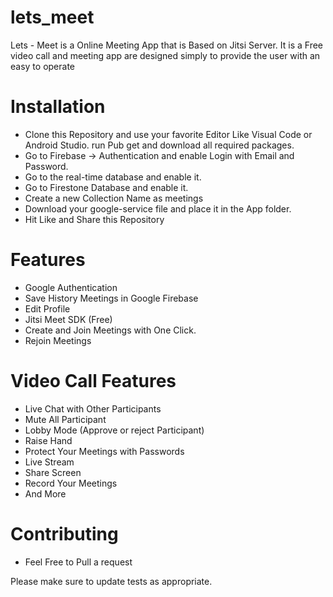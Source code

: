 # lets_meet
Lets - Meet is a Online Meeting App that is Based on Jitsi Server. It is a Free video call and meeting app are designed simply to provide the user with an easy to operate

# Installation
- Clone this Repository and use your favorite Editor Like Visual Code or Android Studio.
run Pub get and download all required packages.
- Go to Firebase -> Authentication and enable Login with Email and Password.
- Go to the real-time database and enable it.
- Go to Firestone Database and enable it.
- Create a new Collection Name as meetings
- Download your google-service file and place it in the App folder.
- Hit Like and Share this Repository

# Features
<!-- Splash Screen -->
- Google Authentication
- Save History Meetings in Google Firebase
- Edit Profile
- Jitsi Meet SDK (Free)
- Create and Join Meetings with One Click.
- Rejoin Meetings

# Video Call Features
- Live Chat with Other Participants
- Mute All Participant
- Lobby Mode (Approve or reject Participant)
- Raise Hand
- Protect Your Meetings with Passwords
- Live Stream
- Share Screen
- Record Your Meetings
- And More

# Contributing
- Feel Free to Pull a request

Please make sure to update tests as appropriate.